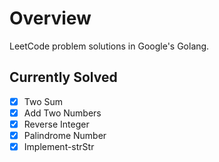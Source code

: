# Overview
LeetCode problem solutions in Google's Golang.

## Currently Solved
- [x] Two Sum
- [x] Add Two Numbers
- [x] Reverse Integer
- [x] Palindrome Number
- [x] Implement-strStr 
